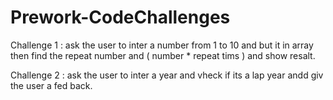 # Prework-CodeChallenges

Challenge 1 :
ask the user to inter a number from 1 to 10
and but it in array then find the repeat number and ( number * repeat tims )
and show resalt.

Challenge 2 :
ask the user to inter a year and vheck if its a lap year 
andd giv the user a fed back.

